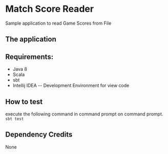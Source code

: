 # Match Score Reader
Sample application to read Game Scores from File
## The application



## Requirements:
* Java 8
* Scala
* sbt
* Intellij IDEA -- Development Environment for view code 

## How to test 
execute the following command in command prompt on command prompt.
`sbt test`

 

## Dependency Credits
None